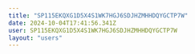 ```yaml
---
title: "SP115EKQXG1D5X4S1WK7HGJ6SDJHZMHHDQYGCTP7W"
date: 2024-10-04T17:41:56.341Z
user: SP115EKQXG1D5X4S1WK7HGJ6SDJHZMHHDQYGCTP7W
layout: "users"
---
```

    